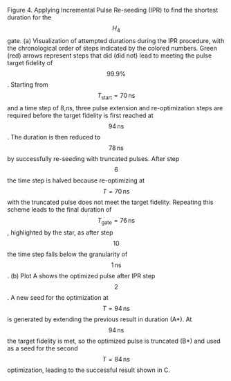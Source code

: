 Figure 4. Applying Incremental Pulse Re-seeding (IPR) to find the shortest duration for the $$H_4$$ gate. (a) Visualization of attempted durations during the IPR procedure, with the chronological order of steps indicated by the colored numbers. Green (red) arrows represent steps that did (did not) lead to meeting the pulse target fidelity of $$99.9\%$$. Starting from $$T_\mathrm{start} = 70\,\mathrm{ns}$$ and a time step of 8\,ns, three pulse extension and re-optimization steps are required before the target fidelity is first reached at $$94\,\mathrm{ns}$$. The duration is then reduced to $$78\,\mathrm{ns}$$ by successfully re-seeding with truncated pulses. After step $$6$$ the time step is halved because re-optimizing at $$T=70\,\mathrm{ns}$$ with the truncated pulse does not meet the target fidelity. Repeating this scheme leads to the final duration of $$T_\mathrm{gate} = 76\,\mathrm{ns}$$, highlighted by the star, as after step $$10$$ the time step falls below the granularity of $$1\,\mathrm{ns}$$. (b) Plot A shows the optimized pulse after IPR step $$2$$. A new seed for the optimization at $$T=94\,\mathrm{ns}$$ is generated by extending the previous result in duration (A*). At $$94\,\mathrm{ns}$$ the target fidelity is met, so the optimized pulse is truncated (B*) and used as a seed for the second $$T=84\,\mathrm{ns}$$ optimization, leading to the successful result shown in C.